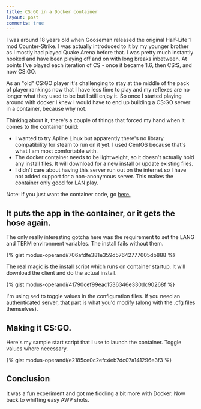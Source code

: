 ```yaml
---
title: CS:GO in a Docker container
layout: post
comments: true
---
```


I was around 18 years old when Gooseman released the original Half-Life 1 mod Counter-Strike.  I was actually introduced to it by my younger brother as I mostly had played Quake Arena before that.   I was pretty much instantly hooked and have been playing off and on with long breaks inbetween.  At points I've played each iteration of CS - once it became 1.6, then CS:S, and now CS:GO.  

As an "old" CS:GO player it's challenging to stay at the middle of the pack of player rankings now that I have less time to play and my reflexes are no longer what they used to be but I still enjoy it.  So once I started playing around with docker I knew I would have to end up building a CS:GO server in a container, because why not.

Thinking about it, there's a couple of things that forced my hand when it comes to the container build:

* I wanted to try Apline Linux but apparently there's no library compatibility for steam to run on it yet.  I used CentOS because that's what I am most comfortable with.
* The docker container needs to be lightweight, so it doesn't actually hold any install files.  It will download for a new install or update existing files.
* I didn't care about having this server run out on the internet so I have not added support for a non-anonymous server.  This makes the container only good for LAN play.


Note: If you just want the container code, go [here.](https://github.com/modus-operandi/docker-csgo)

## It puts the app in the container, or it gets the hose again.

The only really interesting gotcha here was the requirement to set the LANG and TERM environment variables.   The install fails without them. 

{% gist modus-operandi/706afdfe381e359d57642777605db888 %}

The real magic is the install script which runs on container startup.  It will download the client and do the actual install.  

{% gist modus-operandi/41790cef99eac1536346e330dc90268f %}

I'm using sed to toggle values in the configuration files.  If you need an authenticated server, that part is what you'd modify (along with the .cfg files themselves).  

## Making it CS:GO.

Here's my sample start script that I use to launch the container.  Toggle values where necessary.

{% gist modus-operandi/e2185ce0c2efc4eb7dc07a141296e3f3 %}

## Conclusion

It was a fun experiment and got me fiddling a bit more with Docker.   Now back to whiffing easy AWP shots. 









